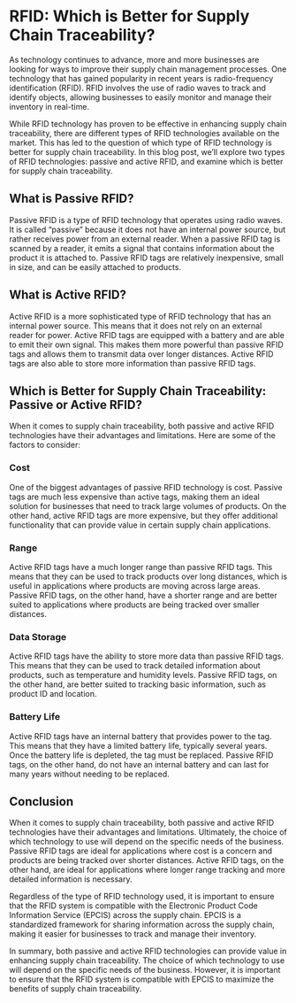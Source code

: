 # RFID: Which is Better for Supply Chain Traceability?

As technology continues to advance, more and more businesses are looking for ways to improve their supply chain management processes. One technology that has gained popularity in recent years is radio-frequency identification (RFID). RFID involves the use of radio waves to track and identify objects, allowing businesses to easily monitor and manage their inventory in real-time.

While RFID technology has proven to be effective in enhancing supply chain traceability, there are different types of RFID technologies available on the market. This has led to the question of which type of RFID technology is better for supply chain traceability. In this blog post, we’ll explore two types of RFID technologies: passive and active RFID, and examine which is better for supply chain traceability.

## What is Passive RFID?

Passive RFID is a type of RFID technology that operates using radio waves. It is called “passive” because it does not have an internal power source, but rather receives power from an external reader. When a passive RFID tag is scanned by a reader, it emits a signal that contains information about the product it is attached to. Passive RFID tags are relatively inexpensive, small in size, and can be easily attached to products.

## What is Active RFID?

Active RFID is a more sophisticated type of RFID technology that has an internal power source. This means that it does not rely on an external reader for power. Active RFID tags are equipped with a battery and are able to emit their own signal. This makes them more powerful than passive RFID tags and allows them to transmit data over longer distances. Active RFID tags are also able to store more information than passive RFID tags.

## Which is Better for Supply Chain Traceability: Passive or Active RFID?

When it comes to supply chain traceability, both passive and active RFID technologies have their advantages and limitations. Here are some of the factors to consider:

### Cost

One of the biggest advantages of passive RFID technology is cost. Passive tags are much less expensive than active tags, making them an ideal solution for businesses that need to track large volumes of products. On the other hand, active RFID tags are more expensive, but they offer additional functionality that can provide value in certain supply chain applications.

### Range

Active RFID tags have a much longer range than passive RFID tags. This means that they can be used to track products over long distances, which is useful in applications where products are moving across large areas. Passive RFID tags, on the other hand, have a shorter range and are better suited to applications where products are being tracked over smaller distances.

### Data Storage

Active RFID tags have the ability to store more data than passive RFID tags. This means that they can be used to track detailed information about products, such as temperature and humidity levels. Passive RFID tags, on the other hand, are better suited to tracking basic information, such as product ID and location.

### Battery Life

Active RFID tags have an internal battery that provides power to the tag. This means that they have a limited battery life, typically several years. Once the battery life is depleted, the tag must be replaced. Passive RFID tags, on the other hand, do not have an internal battery and can last for many years without needing to be replaced.

## Conclusion

When it comes to supply chain traceability, both passive and active RFID technologies have their advantages and limitations. Ultimately, the choice of which technology to use will depend on the specific needs of the business. Passive RFID tags are ideal for applications where cost is a concern and products are being tracked over shorter distances. Active RFID tags, on the other hand, are ideal for applications where longer range tracking and more detailed information is necessary.

Regardless of the type of RFID technology used, it is important to ensure that the RFID system is compatible with the Electronic Product Code Information Service (EPCIS) across the supply chain. EPCIS is a standardized framework for sharing information across the supply chain, making it easier for businesses to track and manage their inventory.

In summary, both passive and active RFID technologies can provide value in enhancing supply chain traceability. The choice of which technology to use will depend on the specific needs of the business. However, it is important to ensure that the RFID system is compatible with EPCIS to maximize the benefits of supply chain traceability.
